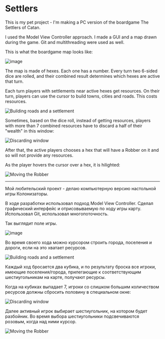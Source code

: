 # Settlers

This is my pet project - I'm making a PC version of the boardgame The Settlers of Catan.

I used the Model View Controller approach. I made a GUI and a map drawn during the game. Git and multithreading were used as well.


This is what the boardgame map looks like:

![image](https://user-images.githubusercontent.com/56831898/194760407-7f524198-44e4-4d37-865b-047d4d50d4eb.png)

The map is made of hexes. Each one has a number. Every turn two 6-sided dice are rolled, and their combined result determines which hexes are active that turn.

Each turn players with settlements near active hexes get resources. 
On their turn, players can use the cursor to build towns, cities and roads. This costs resources.

![Building roads and a settlement](https://user-images.githubusercontent.com/56831898/194759545-421f0d5c-d963-46a2-8811-795105f0296f.gif)

Sometimes, based on the dice roll, instead of getting resources, players with more than 7 combined resources have to discard a half of their "wealth" in this window:

![Discarding window](https://user-images.githubusercontent.com/56831898/194758606-466a7e56-8418-4b91-8549-a124c6e23fa7.gif)

After that, the active players chooses a hex that will have a Robber on it and so will not provide any resources.

As the player hovers the cursor over a hex, it is hilighted:

![Moving the Robber](https://user-images.githubusercontent.com/56831898/194759142-769b924a-6158-4e59-a098-2103a797ebbe.gif)

---

Мой любительский проект - делаю компьютерную версию настольной игры Колонизаторы. 

В ходе разработки использовал подход Model View Controller. 
Сделал графический интерфейс и отрисовываемую по ходу игры карту. 
Использовал Git, использовал многопоточность.

Так выглядит поле игры. 

![image](https://user-images.githubusercontent.com/56831898/194760419-b1f208f4-f11a-423e-99be-87580861d94e.png)

Во время своего хода можно курсором строить города, поселения и дороги, если на это хватает ресурсов. 

![Building roads and a settlement](https://user-images.githubusercontent.com/56831898/194759545-421f0d5c-d963-46a2-8811-795105f0296f.gif)

Каждый ход бросается два кубика, и по результату броска все игроки, имеющие поселения/города, прилегающие к соответствующим шестиугольникам на карте, получают ресурсы. 

Когда на кубиках выпадает 7, игроки со слишком большим количеством ресурсов должны сбросить половину в специальном окне:

![Discarding window](https://user-images.githubusercontent.com/56831898/194758606-466a7e56-8418-4b91-8549-a124c6e23fa7.gif)

Далее активный игрок выбирает шестиугольник, на котором будет разбойник. Во время выбора шестиугольники подсвечиваются розовым, когда над ними курсор.

![Moving the Robber](https://user-images.githubusercontent.com/56831898/194759142-769b924a-6158-4e59-a098-2103a797ebbe.gif)
